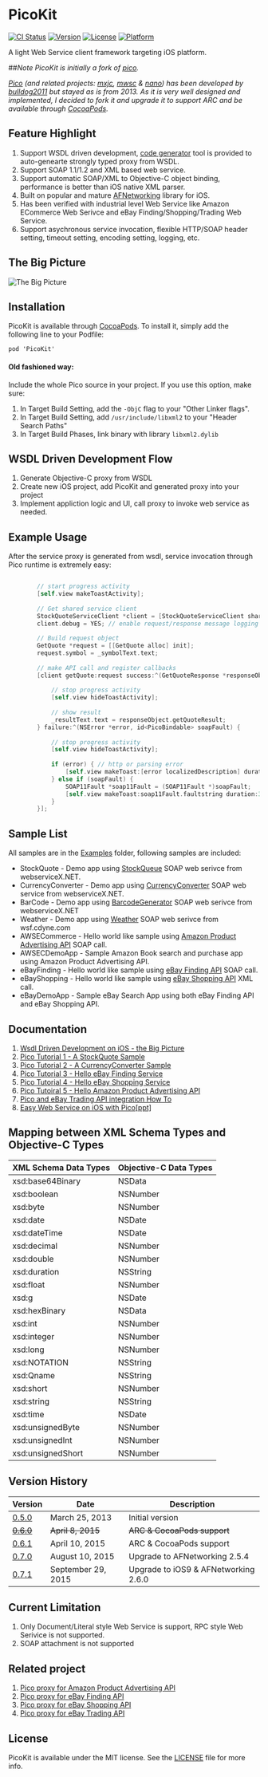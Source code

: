 # PicoKit

[![CI Status](http://img.shields.io/travis/maxep/PicoKit.svg?style=flat)](https://travis-ci.org/maxep/PicoKit)
[![Version](https://img.shields.io/cocoapods/v/PicoKit.svg?style=flat)](http://cocoadocs.org/docsets/PicoKit)
[![License](https://img.shields.io/cocoapods/l/PicoKit.svg?style=flat)](http://cocoadocs.org/docsets/PicoKit)
[![Platform](https://img.shields.io/cocoapods/p/PicoKit.svg?style=flat)](http://cocoadocs.org/docsets/PicoKit)

A light Web Service client framework targeting iOS platform.

##_Note_
_PicoKit is initially a fork of [pico](https://github.com/bulldog2011/pico)._

_[Pico](https://github.com/bulldog2011/pico) (and related projects: [mxjc](https://github.com/bulldog2011/mxjc), [mwsc](https://github.com/bulldog2011/mwsc) & [nano](https://github.com/bulldog2011/nano)) has been developed by [bulldog2011](http://bulldog2011.github.com) but stayed as is from 2013. As it is very well designed and implemented, I decided to fork it and upgrade it to support ARC and be available through [CocoaPods](https://cocoapods.org/)._

## Feature Highlight

1. Support WSDL driven development, [code generator](https://github.com/maxep/max-ws) tool is provided to auto-genearte strongly typed proxy from WSDL. 
2. Support SOAP 1.1/1.2 and XML based web service. 
3. Support automatic SOAP/XML to Objective-C object binding, performance is better than iOS native XML parser.
4. Built on popular and mature [AFNetworking](https://github.com/AFNetworking/AFNetworking) library for iOS.
5. Has been verified with industrial level Web Service like Amazon ECommerce Web Serivce and eBay Finding/Shopping/Trading Web Service. 
6. Support asychronous service invocation, flexible HTTP/SOAP header setting, timeout setting, encoding setting, logging, etc.

## The Big Picture
![The Big Picture](docsrc/big_picture.png)

## Installation

PicoKit is available through [CocoaPods](http://cocoapods.org). To install
it, simply add the following line to your Podfile:

```
pod 'PicoKit'
````

#### Old fashioned way:
Include the whole Pico source in your project. If you use this option, make sure:

1. In Target Build Setting, add the `-ObjC` flag to your "Other Linker flags".
2. In Target Build Setting, add `/usr/include/libxml2` to your "Header Search Paths"
3. In Target Build Phases, link binary with library `libxml2.dylib`

## WSDL Driven Development Flow
1. Generate Objective-C proxy from WSDL
2. Create new iOS project, add PicoKit and generated proxy into your project
4. Implement appliction logic and UI, call proxy to invoke web service as needed.

## Example Usage
After the service proxy is generated from wsdl, service invocation through Pico runtime is extremely easy:

``` objective-c

        // start progress activity
        [self.view makeToastActivity];
        
        // Get shared service client
        StockQuoteServiceClient *client = [StockQuoteServiceClient sharedClient];
        client.debug = YES; // enable request/response message logging
        
        // Build request object
        GetQuote *request = [[GetQuote alloc] init];
        request.symbol = _symbolText.text;
        
        // make API call and register callbacks
        [client getQuote:request success:^(GetQuoteResponse *responseObject) {
            
            // stop progress activity
            [self.view hideToastActivity];
            
            // show result
            _resultText.text = responseObject.getQuoteResult;
        } failure:^(NSError *error, id<PicoBindable> soapFault) {
            
            // stop progress activity
            [self.view hideToastActivity];
            
            if (error) { // http or parsing error
                [self.view makeToast:[error localizedDescription] duration:3.0 position:@"center" title:@"Error"];
            } else if (soapFault) {
                SOAP11Fault *soap11Fault = (SOAP11Fault *)soapFault;
                [self.view makeToast:soap11Fault.faultstring duration:3.0 position:@"center" title:@"SOAP Fault"];
            }
        }];
```

## Sample List
All samples are in the [Examples](Examples) folder, following samples are included:

* StockQuote - Demo app using [StockQueue](http://www.webservicex.net/ws/WSDetails.aspx?CATID=2&WSID=9) SOAP web serivce from webserviceX.NET.
* CurrencyConverter - Demo app using [CurrencyConverter](http://www.webservicex.net/ws/WSDetails.aspx?CATID=2&WSID=10) SOAP web service from webserviceX.NET.
* BarCode - Demo app using [BarcodeGenerator](http://www.webservicex.net/ws/WSDetails.aspx?CATID=8&WSID=76) SOAP web serivce from webserviceX.NET
* Weather - Demo app using [Weather](http://wsf.cdyne.com/WeatherWS/Weather.asmx) SOAP web serivce from wsf.cdyne.com
* AWSECommerce - Hello world like sample using [Amazon Product Advertising API](https://affiliate-program.amazon.com/gp/advertising/api/detail/main.html) SOAP call.
* AWSECDemoApp - Sample Amazon Book search and purchase app using Amazon Product Advertising API.
* eBayFinding - Hello world like sample using [eBay Finding API](https://www.x.com/developers/ebay/products/finding-api) SOAP call.
* eBayShopping - Hello world like sample using [eBay Shopping API](https://www.x.com/developers/ebay/products/shopping-api) XML call.
* eBayDemoApp - Sample eBay Search App using both eBay Finding API and eBay Shopping API.

## Documentation
1. [Wsdl Driven Development on iOS - the Big Picture](http://bulldog2011.github.com/blog/2013/03/25/wsdl-driven-development-on-ios-the-big-picture/)
2. [Pico Tutorial 1 - A StockQuote Sample](http://bulldog2011.github.com/blog/2013/03/27/pico-tutorial-a-stockquote-sample/)
3. [Pico Tutorial 2 - A CurrencyConverter Sample](http://bulldog2011.github.com/blog/2013/03/28/pico-tutorial-2-a-currency-converter-sample/)
4. [Pico Tutorial 3 - Hello eBay Finding Service](http://bulldog2011.github.com/blog/2013/03/29/pico-tutorial-3-hello-ebay-finding/)
5. [Pico Tutorial 4 - Hello eBay Shopping Service](http://bulldog2011.github.com/blog/2013/03/30/pico-tutorial-4-hello-ebay-shopping/)
6. [Pico Tutoiral 5 - Hello Amazon Product Advertising API](http://bulldog2011.github.com/blog/2013/03/31/pico-tutoiral-5-hello-amazon-product-advertising-api/)
7. [Pico and eBay Trading API integration How To](http://bulldog2011.github.com/blog/2013/04/01/pico-and-ebay-trading-api-integration-how-to/)
8. [Easy Web Service on iOS with Pico[ppt]](http://www.slideshare.net/yang75108/easy-web-serivce-on-ios-with-pico)

## Mapping between XML Schema Types and Objective-C Types 

|       XML Schema Data Types   |       Objective-C Data Types  |
|-------------------------------|-------------------------------|
|       xsd:base64Binary        |       NSData                  |
|       xsd:boolean             |       NSNumber                |
|       xsd:byte                |       NSNumber                |
|       xsd:date                |       NSDate                  |
|       xsd:dateTime            |       NSDate                  |
|       xsd:decimal             |       NSNumber                |
|       xsd:double              |       NSNumber                |
|       xsd:duration            |       NSString                |
|       xsd:float               |       NSNumber                |
|       xsd:g                   |       NSDate                  |
|       xsd:hexBinary           |       NSData                  |
|       xsd:int                 |       NSNumber                |
|       xsd:integer             |       NSNumber                |
|       xsd:long                |       NSNumber                |
|       xsd:NOTATION            |       NSString                |
|       xsd:Qname               |       NSString                |
|       xsd:short               |       NSNumber                |
|       xsd:string              |       NSString                |
|       xsd:time                |       NSDate                  |
|       xsd:unsignedByte        |       NSNumber                |
|       xsd:unsignedInt         |       NSNumber                |
|       xsd:unsignedShort       |       NSNumber                |

## Version History

|       Version         |       Date            |       Description     |
|-----------------------|-----------------------|-----------------------|
|[0.5.0](https://github.com/bulldog2011/pico/releases/tag/v0.5.0)|March 25, 2013  |Initial version|
|~~[0.6.0](https://github.com/maxep/PicoKit/releases/tag/v0.6.0)~~|~~April 8, 2015~~|~~ARC & CocoaPods support~~|
|[0.6.1](https://github.com/maxep/PicoKit/releases/tag/v0.6.1)|April 10, 2015  |ARC & CocoaPods support|
|[0.7.0](https://github.com/maxep/PicoKit/releases/tag/v0.7.0)|August 10, 2015  |Upgrade to AFNetworking 2.5.4|
|[0.7.1](https://github.com/maxep/PicoKit/releases/tag/v0.7.1)|September 29, 2015  |Upgrade to iOS9 & AFNetworking 2.6.0|

## Current Limitation
1. Only Document/Literal style Web Service is support, RPC style Web Serivice is not supported.
2. SOAP attachment is not supported

## Related project
1. [Pico proxy for Amazon Product Advertising API](https://github.com/bulldog2011/PicoAWSECommerceServiceClient)
2. [Pico proxy for eBay Finding API](https://github.com/bulldog2011/PicoEBayFindingClient)
3. [Pico proxy for eBay Shopping API](https://github.com/bulldog2011/PicoEBayShoppingClient)
4. [Pico proxy for eBay Trading API](https://github.com/bulldog2011/PicoEBayTradingClient)

## License

PicoKit is available under the MIT license. See the [LICENSE](LICENSE) file for more info. 
